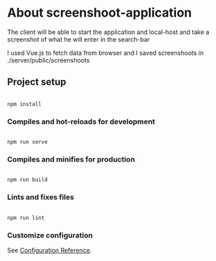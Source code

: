
# About screenshoot-application
  

The client will be able to start the application and local-host and take a screenshot of what he will enter in the search-bar



I used Vue.js to fetch data from browser and I saved screenshoots in ./server/public/screenshoots

  

## Project setup

```

npm install

```

  

### Compiles and hot-reloads for development

```

npm run serve

```

  

### Compiles and minifies for production

```

npm run build

```

  

### Lints and fixes files

```

npm run lint

```

  

### Customize configuration

See [Configuration Reference](https://cli.vuejs.org/config/).